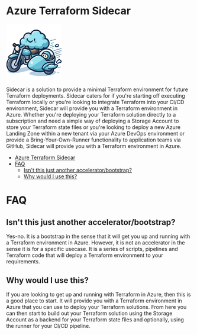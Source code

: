 # Azure Terraform Sidecar
<img src="./docs/images/sidecar.png" alt="Azure Terraform Sidecar" width="30%" />


Sidecar is a solution to provide a minimal Terraform environment for future Terraform deployments. Sidecar caters for if you're starting off executing Terraform locally or you're looking to integrate Terraform into your CI/CD environment, Sidecar will provide you with a Terraform environment in Azure. Whether you're deploying your Terraform solution directly to a subscription and need a simple way of deploying a Storage Account to store your Terraform state files or you're looking to deploy a new Azure Landing Zone within a new tenant via your Azure DevOps environment or provide a Bring-Your-Own-Runner functionality to application teams via GitHub, Sidecar will provide you with a Terraform environment in Azure.

- [Azure Terraform Sidecar](#azure-terraform-sidecar)
- [FAQ](#faq)
  - [Isn't this just another accelerator/bootstrap?](#isnt-this-just-another-acceleratorbootstrap)
  - [Why would I use this?](#why-would-i-use-this)



# FAQ

## Isn't this just another accelerator/bootstrap?
Yes-no. It is a bootstrap in the sense that it will get you up and running with a Terraform environment in Azure. However, it is not an accelerator in the sense it is for a specific usecase. It is a series of scripts, pipelines and Terraform code that will deploy a Terraform environment to your requirements.

## Why would I use this?
If you are looking to get up and running with Terraform in Azure, then this is a good place to start. It will provide you with a Terraform environment in Azure that you can use to deploy your Terraform solutions. From here you can then start to build out your Terraform solution using the Storage Account as a backend for your Terraform state files and optionally, using the runner for your CI/CD pipeline.